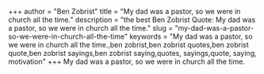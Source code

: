 +++
author = "Ben Zobrist"
title = "My dad was a pastor, so we were in church all the time."
description = "the best Ben Zobrist Quote: My dad was a pastor, so we were in church all the time."
slug = "my-dad-was-a-pastor-so-we-were-in-church-all-the-time"
keywords = "My dad was a pastor, so we were in church all the time.,ben zobrist,ben zobrist quotes,ben zobrist quote,ben zobrist sayings,ben zobrist saying,quotes, sayings,quote, saying, motivation"
+++
My dad was a pastor, so we were in church all the time.
